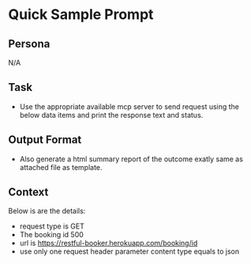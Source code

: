 # Quick Sample Prompt

## Persona
N/A

## Task
- Use the appropriate available mcp server to send request using the below data items and print the response text and status.

## Output Format
- Also generate a html summary report of the outcome exatly same as attached file as template.

## Context
Below is are the details:
- request type is GET 
- The booking id 500
- url is https://restful-booker.herokuapp.com/booking/id
- use only one request header parameter content type equals to json

